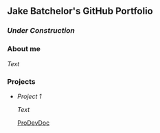 ## Jake Batchelor's GitHub Portfolio

### _Under Construction_

### About me

_Text_

### Projects

* _Project 1_

    _Text_
    
    [ProDevDoc](ProDevDoc.md)
